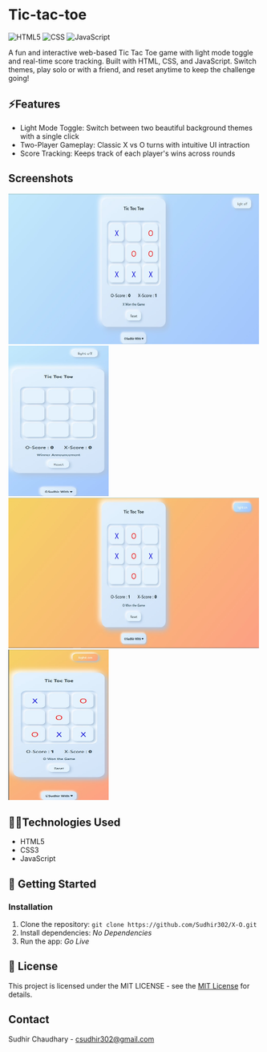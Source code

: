 # Tic-tac-toe
![HTML5](https://img.shields.io/badge/HTML5-E34F26?style=for-the-badge&logo=html5&logoColor=white)
![CSS](https://img.shields.io/badge/CSS3-1572B6?style=for-the-badge&logo=css3&logoColor=white)
![JavaScript](https://img.shields.io/badge/JavaScript-F7DF1E?style=for-the-badge&logo=javascript&logoColor=black)

A fun and interactive web-based Tic Tac Toe game with light mode toggle and real-time score tracking. Built with HTML, CSS, and JavaScript. Switch themes, play solo or with a friend, and reset anytime to keep the challenge going!

## ⚡️Features
- Light Mode Toggle: Switch between two beautiful background themes with a single click
- Two-Player Gameplay: Classic X vs O turns with intuitive UI intraction
- Score Tracking: Keeps track of each player's wins across rounds

## Screenshots
<div>
   <img src ="./Screenshots/desk1.jpg" alt = "Desktop-view-1" width = "500" height = "300" />
   <img src ="./Screenshots/mob1.jpg" alt = "Mobile-view-1" width = "200" height = "300" />
   <img src ="./Screenshots/mob2.jpg" alt = "Desktop-view-2" width = "500" height = "300" />
   <img src ="./Screenshots/desk2.jpg" alt = "Mobile-view-2" width = "200" height = "300" />
</div>

## 👩‍💻Technologies Used
- HTML5
- CSS3
- JavaScript

## 🚀 Getting Started
### Installation
1. Clone the repository:
   `git clone https://github.com/Sudhir302/X-O.git`
2. Install dependencies:
   _No Dependencies_
3. Run the app:
   _Go Live_

## 📄 License

This project is licensed under the MIT LICENSE - see the [MIT License](./LICENSE) for details.
## Contact
Sudhir Chaudhary - csudhir302@gmail.com
